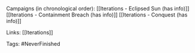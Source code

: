 

Campaigns (in chronological order):
[[Iterations - Eclipsed Sun (has info)]]
[[Iterations - Containment Breach (has info)]]
[[Iterations - Conquest (has info)]]

Links:
[[Iterations]]

Tags:
#NeverFinished 